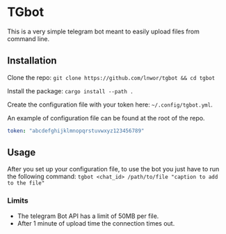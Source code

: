 # TGbot

This is a very simple telegram bot meant to easily upload files from command
line.

## Installation

Clone the repo:
`git clone https://github.com/lnwor/tgbot && cd tgbot`

Install the package:
`cargo install --path .`

Create the configuration file with your token here: `~/.config/tgbot.yml`.

An example of configuration file can be found at the root of the repo.

```yaml
token: "abcdefghijklmnopqrstuvwxyz123456789"
```

## Usage

After you set up your configuration file, to use the bot you just have to run
the following command:
`tgbot <chat_id> /path/to/file "caption to add to the file"`

### Limits

- The telegram Bot API has a limit of 50MB per file.
- After 1 minute of upload time the connection times out.
